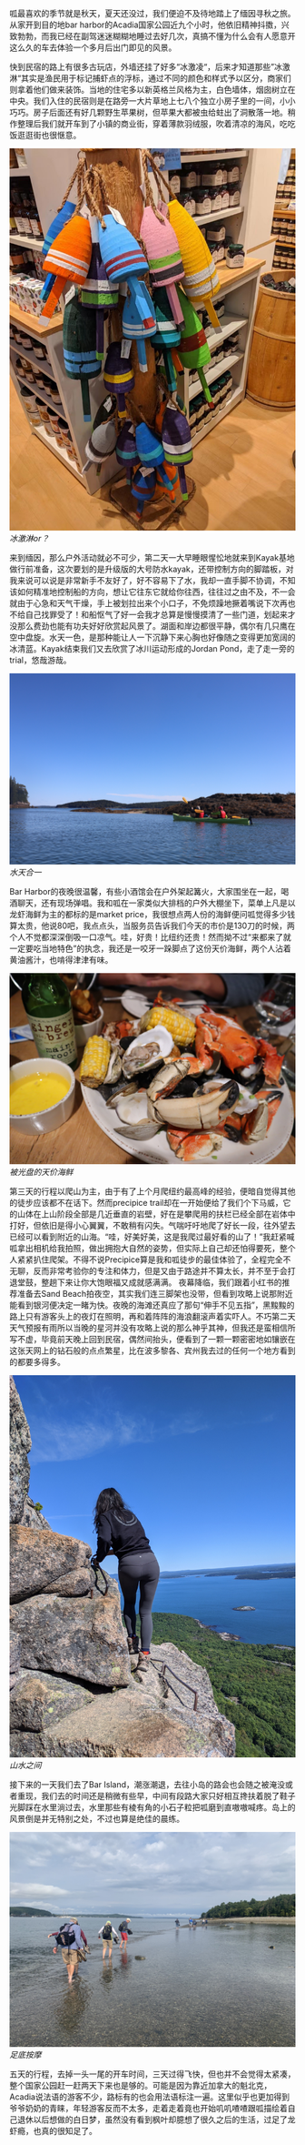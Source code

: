呱最喜欢的季节就是秋天，夏天还没过，我们便迫不及待地踏上了缅因寻秋之旅。从家开到目的地bar harbor的Acadia国家公园近九个小时，他依旧精神抖擞，兴致勃勃，而我已经在副驾迷迷糊糊地睡过去好几次，真搞不懂为什么会有人愿意开这么久的车去体验一个多月后出门即见的风景。

快到民宿的路上有很多古玩店，外墙还挂了好多“冰激凌“，后来才知道那些”冰激淋“其实是渔民用于标记捕虾点的浮标，通过不同的颜色和样式予以区分，商家们则拿着他们做来装饰。当地的住宅多以新英格兰风格为主，白色墙体，烟囱树立在中央。我们入住的民宿则是在路旁一大片草地上七八个独立小房子里的一间，小小巧巧。房子后面还有好几颗野生苹果树，但苹果大都被虫给蛀出了洞散落一地。稍作整理后我们就开车到了小镇的商业街，穿着薄款羽绒服，吹着清凉的海风，吃吃饭逛逛街也很惬意。

![冰激淋or？](/assets/images/冰激淋or？.JPG)
             *冰激淋or？*
          
来到缅因，那么户外活动就必不可少，第二天一大早睡眼惺忪地就来到Kayak基地做行前准备，这次要划的是升级版的大号防水kayak，还带控制方向的脚踏板，对我来说可以说是非常新手不友好了，好不容易下了水，我却一直手脚不协调，不知该如何精准地控制船的方向，想让它往东它就给你往西，往往过之由不及，不一会就由于心急和天气干燥，手上被划拉出来个小口子，不免烦躁地撅着嘴说下次再也不给自己找罪受了！和船怄气了好一会我才总算是慢慢摸清了一些门道，划起来才没那么费劲也能有功夫好好欣赏起风景了。湖面和岸边都很平静，偶尔有几只鹰在空中盘旋。水天一色，是那种能让人一下沉静下来心胸也好像随之变得更加宽阔的冰清蓝。Kayak结束我们又去欣赏了冰川运动形成的Jordan Pond，走了走一旁的trial，悠哉游哉。

![水天合一](/assets/images/水天合一.JPG)
          *水天合一*
          
Bar Harbor的夜晚很温馨，有些小酒馆会在户外架起篝火，大家围坐在一起，喝酒聊天，还有现场弹唱。我和呱在一家类似大排档的户外大棚坐下，菜单上凡是以龙虾海鲜为主的都标的是market price，我很想点两人份的海鲜便问呱觉得多少钱算太贵，他说80吧，我点点头，当服务员告诉我们今天的市价是130刀的时候，两个人不觉都深深倒吸一口凉气。哇，好贵！比纽约还贵！然而拗不过“来都来了就一定要吃当地特色”的执念，我还是一咬牙一跺脚点了这份天价海鲜，两个人沾着黄油酱汁，也啃得津津有味。

![被光盘的天价海鲜](/assets/images/被光盘的天价海鲜.JPG)
          *被光盘的天价海鲜*

第三天的行程以爬山为主，由于有了上个月爬纽约最高峰的经验，便暗自觉得其他的徒步应该都不在话下。然而precipice trail却在一开始便给了我们个下马威，它的山体在上山阶段全部是几近垂直的岩壁，好在是攀爬用的扶栏已经全部在岩体中打好，但依旧是得小心翼翼，不敢稍有闪失。气喘吁吁地爬了好长一段，往外望去已经可以看到附近的山海。“哇，好美好美，这是我爬过最好看的山了！”我赶紧喊呱拿出相机给我拍照，做出拥抱大自然的姿势，但实际上自己却还怕得要死，整个人紧紧扒住爬架。不得不说Precipice算是我和呱徒步的最佳体验了，全程完全不无聊，反而非常考验你的专注和体力，但是又由于路途并不算太长，并不至于会打退堂鼓，整趟下来让你大饱眼福又成就感满满。
夜幕降临，我们跟着小红书的推荐准备去Sand Beach拍夜空，其实我们连三脚架也没带，但看到攻略上说那附近能看到银河便决定一睹为快。夜晚的海滩还真应了那句“伸手不见五指”，黑黢黢的路上只有游客头上的夜灯在照明，再和着阵阵的海浪翻滚声着实吓人。不巧第二天天气预报有雨所以当晚的星河并没有攻略上说的那么神乎其神，但我还是蛮相信所写不虚，毕竟前天晚上回到民宿，偶然间抬头，便看到了一颗一颗密密地如镶嵌在这张天网上的钻石般的点点繁星，比在波多黎各、宾州我去过的任何一个地方看到的都要多得多。

![山水之间](/assets/images/山水之间.JPG)
          *山水之间*
          
接下来的一天我们去了Bar Island，潮涨潮退，去往小岛的路会也会随之被淹没或者重现，我们去的时间还是稍微有些早，中间有段路大家只好相互搀扶着脱了鞋子光脚踩在水里淌过去，水里那些有棱有角的小石子粒把呱磨到直嗷嗷喊疼。岛上的风景倒是并无特别之处，不过也算是绝佳的晨练。

![足底按摩](/assets/images/足底按摩.JPG)
          *足底按摩*

五天的行程，去掉一头一尾的开车时间，三天过得飞快，但也并不会觉得太紧凑，整个国家公园赶一赶两天下来也是够的。可能是因为靠近加拿大的魁北克，Acadia说法语的游客不少，路标有的也会用法语标注一遍。这里似乎也更加得到爷爷奶奶的青睐，年轻游客反而不太多，走着走着竟也开始叽叽喳喳跟呱描绘着自己退休以后想做的白日梦，虽然没有看到枫叶却臆想了很久之后的生活，过足了龙虾瘾，也真的很知足了。
